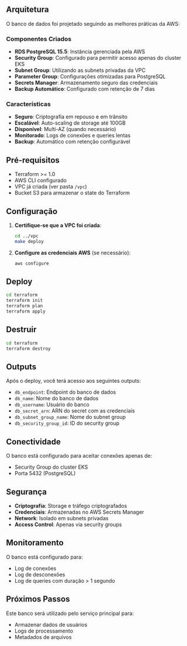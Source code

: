## Arquitetura

O banco de dados foi projetado seguindo as melhores práticas da AWS:

### Componentes Criados

- **RDS PostgreSQL 15.5**: Instância gerenciada pela AWS
- **Security Group**: Configurado para permitir acesso apenas do cluster EKS
- **Subnet Group**: Utilizando as subnets privadas da VPC
- **Parameter Group**: Configurações otimizadas para PostgreSQL
- **Secrets Manager**: Armazenamento seguro das credenciais
- **Backup Automático**: Configurado com retenção de 7 dias

### Características

- **Seguro**: Criptografia em repouso e em trânsito
- **Escalável**: Auto-scaling de storage até 100GB
- **Disponível**: Multi-AZ (quando necessário)
- **Monitorado**: Logs de conexões e queries lentas
- **Backup**: Automático com retenção configurável

## Pré-requisitos

- Terraform >= 1.0
- AWS CLI configurado
- VPC já criada (ver pasta `/vpc`)
- Bucket S3 para armazenar o state do Terraform

## Configuração

1. **Certifique-se que a VPC foi criada**:
   ```bash
   cd ../vpc
   make deploy
   ```

2. **Configure as credenciais AWS** (se necessário):
   ```bash
   aws configure
   ```

## Deploy

```bash
cd terraform
terraform init
terraform plan
terraform apply
```

## Destruir

```bash
cd terraform
terraform destroy
```

## Outputs

Após o deploy, você terá acesso aos seguintes outputs:

- `db_endpoint`: Endpoint do banco de dados
- `db_name`: Nome do banco de dados
- `db_username`: Usuário do banco
- `db_secret_arn`: ARN do secret com as credenciais
- `db_subnet_group_name`: Nome do subnet group
- `db_security_group_id`: ID do security group

## Conectividade

O banco está configurado para aceitar conexões apenas de:
- Security Group do cluster EKS
- Porta 5432 (PostgreSQL)

## Segurança

- **Criptografia**: Storage e tráfego criptografados
- **Credenciais**: Armazenadas no AWS Secrets Manager
- **Network**: Isolado em subnets privadas
- **Access Control**: Apenas via security groups

## Monitoramento

O banco está configurado para:
- Log de conexões
- Log de desconexões
- Log de queries com duração > 1 segundo

## Próximos Passos

Este banco será utilizado pelo serviço principal para:
- Armazenar dados de usuários
- Logs de processamento
- Metadados de arquivos 